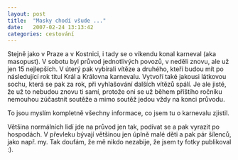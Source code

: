 ```yaml
---
layout: post
title:  "Masky chodí všude ..."
date:   2007-02-24 13:13:42
categories: cestování
---
```


Stejně jako v Praze a v Kostnici, i tady se o víkendu konal karneval (aka masopust). V sobotu byl průvod jednotlivých povozů, v neděli znovu, ale už jen 15 nejlepších. V úterý pak vybírali vítěze a druhého, kteří budou mít po následující rok titul Král a Královna karnevalu. Vytvoří také jakousi látkovou sochu, která se pak za rok, při vyhlašování dalších vítězů spálí. Je ale jisté, že už to nebudou znovu ti samí, protože oni se už během příštího ročníku nemouhou zúčastnit soutěže a mimo soutěž jedou vždy na konci průvodu.

To jsou myslím kompletně všechny informace, co jsem tu o karnevalu zjistil.

Většina normálních lidí jde na průvod jen tak, podívat se a pak vyrazit po hospodách. V převleku bývají většinou jen úplně malé děti a pak pár šílenců, jako např. my. Tak doufám, že mě nikdo nezabije, že jsem ty fotky publikoval :).